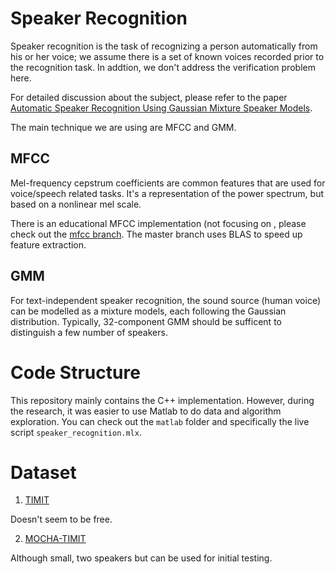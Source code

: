 # Speaker Recognition

Speaker recognition is the task of recognizing a person automatically from his
or her voice; we assume there is a set of known voices recorded prior to the
recognition task. In addtion, we don't address the verification problem here.

For detailed discussion about the subject, please refer to the paper
[Automatic Speaker Recognition Using Gaussian Mixture Speaker Models](http://dl.acm.org/citation.cfm?id=211317).

The main technique we are using are MFCC and GMM.

## MFCC

Mel-frequency cepstrum coefficients are common features that are used for
voice/speech related tasks. It's a representation of the power spectrum, but
based on a nonlinear mel scale.

There is an educational MFCC implementation (not focusing on , please check out
the
[mfcc branch](https://github.com/nebgnahz/speaker-identification/tree/mfcc). The
master branch uses BLAS to speed up feature extraction.

## GMM

For text-independent speaker recognition, the sound source (human voice) can be
modelled as a mixture models, each following the Gaussian
distribution. Typically, 32-component GMM should be sufficent to distinguish a
few number of speakers.

# Code Structure

This repository mainly contains the C++ implementation. However, during the
research, it was easier to use Matlab to do data and algorithm exploration. You
can check out the `matlab` folder and specifically the live script
`speaker_recognition.mlx`.

# Dataset

1. [TIMIT](https://catalog.ldc.upenn.edu/LDC93S1)

Doesn't seem to be free.

2. [MOCHA-TIMIT](http://www.cstr.ed.ac.uk/research/projects/artic/mocha.html)

Although small, two speakers but can be used for initial testing.
